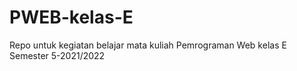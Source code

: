 # PWEB-kelas-E
Repo untuk kegiatan belajar mata kuliah Pemrograman Web kelas E Semester 5-2021/2022
